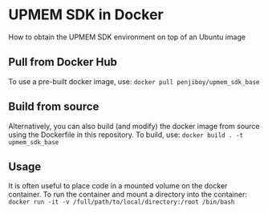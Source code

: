 # UPMEM SDK in Docker

How to obtain the UPMEM SDK environment on top of an Ubuntu image

## Pull from Docker Hub
To use a pre-built docker image, use:
`docker pull penjiboy/upmem_sdk_base`

## Build from source
Alternatively, you can also build (and modify) the docker image from source using the Dockerfile in this repository. To build, use: 
`docker build . -t upmem_sdk_base`

## Usage
It is often useful to place code in a mounted volume on the docker container. To run the container and mount a directory into the container:
`docker run -it -v /full/path/to/local/directory:/root /bin/bash`
